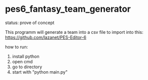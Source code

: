 # pes6_fantasy_team_generator
status: prove of concept

This programm will generate a team into a csv file to import into this: https://github.com/lazanet/PES-Editor-6

how to run:
1. install python
2. open cmd
3. go to directory
4. start with "python main.py"